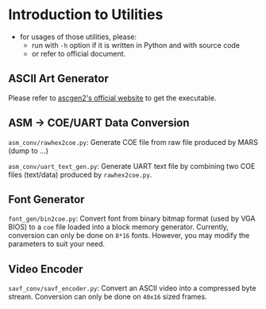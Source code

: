 # Introduction to Utilities

- for usages of those utilities, please: 
  - run with `-h` option if it is written in Python and with source code
  - or refer to official document.


## ASCII Art Generator

Please refer to [ascgen2's official website](http://sourceforge.net/projects/ascgen2/) to get the executable.

## ASM -> COE/UART Data Conversion

`asm_conv/rawhex2coe.py`: Generate COE file from raw file produced by MARS (dump to ...)

`asm_conv/uart_text_gen.py`: Generate UART text file by combining two COE files (text/data) produced by `rawhex2coe.py`.

## Font Generator

`font_gen/bin2coe.py`: Convert font from binary bitmap format (used by VGA BIOS) to a `coe` file loaded into a block memory generator. Currently, conversion can only be done on `8*16` fonts. However, you may modify the parameters to suit your need.

## Video Encoder

`savf_conv/savf_encoder.py`: Convert an ASCII video into a compressed byte stream. Conversion can only be done on `40x16` sized frames.
